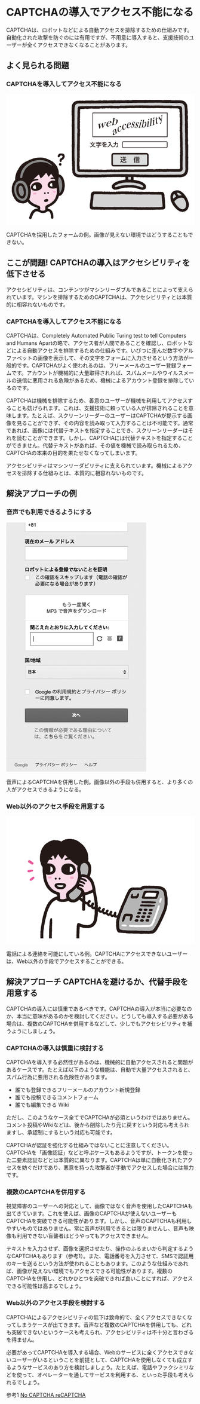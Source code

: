 # CAPTCHAの導入でアクセス不能になる
CAPTCHAは、ロボットなどによる自動アクセスを排除するための仕組みです。自動化された攻撃を防ぐのには有用ですが、不用意に導入すると、支援技術のユーザーが全くアクセスできなくなることがあります。

## よく見られる問題

### CAPTCHAを導入してアクセス不能になる

![図](../img/3-1-ng01.png)

CAPTCHAを採用したフォームの例。画像が見えない環境ではどうすることもできない。


## ここが問題! CAPTCHAの導入はアクセシビリティを低下させる
アクセシビリティは、コンテンツがマシンリーダブルであることによって支えられています。マシンを排除するためのCAPTCHAは、アクセシビリティとは本質的に相容れないものです。

### CAPTCHAを導入してアクセス不能になる
CAPTCHAは、Completely Automated Public Turing test to tell Computers and Humans Apartの略で、アクセス者が人間であることを確認し、ロボットなどによる自動アクセスを排除するための仕組みです。いびつに歪んだ数字やアルファベットの画像を表示して、その文字をフォームに入力させるという方法が一般的です。CAPTCHAがよく使われるのは、フリーメールのユーザー登録フォームです。アカウントが機械的に大量取得されれば、スパムメールやウイルスメールの送信に悪用される危険があるため、機械によるアカウント登録を排除しているのです。

CAPTCHAは機械を排除するため、善意のユーザーが機械を利用してアクセスすることも妨げられます。これは、支援技術に頼っている人が排除されることを意味します。たとえば、スクリーンリーダーのユーザーはCAPTCHAが提示する画像を見ることができず、その内容を読み取って入力することは不可能です。通常であれば、画像には代替テキストを指定することでき、スクリーンリーダーはそれを読むことができます。しかし、CAPTCHAには代替テキストを指定することができません。代替テキストがあれば、その値を機械で読み取られるため、CAPTCHAの本来の目的を果たせなくなってしまいます。

アクセシビリティはマシンリーダビリティに支えられています。機械によるアクセスを排除する仕組みとは、本質的に相容れないものです。


## 解決アプローチの例

### 音声でも利用できるようにする

![図](../img/3-1-ok01.png)

音声によるCAPTCHAを併用した例。画像以外の手段も併用すると、より多くの人がアクセスできるようになる。


### Web以外のアクセス手段を用意する

![図](../img/3-1-ok02.png)

電話による連絡を可能にしている例。CAPTCHAにアクセスできないユーザーは、Web以外の手段でアクセスすることができる。


## 解決アプローチ CAPTCHAを避けるか、代替手段を用意する
CAPTCHAの導入には慎重であるべきです。CAPTCHAの導入が本当に必要なのか、本当に意味があるのかを検討してください。どうしても導入する必要がある場合は、複数のCAPTCHAを併用するなどして、少しでもアクセシビリティを補うようにしましょう。


### CAPTCHAの導入は慎重に検討する
CAPTCHAを導入する必然性があるのは、機械的に自動アクセスされると問題があるケースです。たとえば以下のような機能は、自動で大量アクセスされると、スパム行為に悪用される危険性があります。

* 誰でも登録できるフリーメールのアカウント新規登録
* 誰でも投稿できるコメントフォーム
* 誰でも編集できる Wiki

ただし、このようなケース全てでCAPTCHAが必須というわけではありません。コメント投稿やWikiなどは、後から削除したり元に戻すという対応も考えられますし、承認制にするという対応も可能です。

CAPTCHAが認証を強化する仕組みではないことに注意してください。CAPTCHAを「画像認証」などと呼ぶケースもあるようですが、トークンを使った二要素認証などとは本質的に異なります。CAPTCHAは単に自動化されたアクセスを妨ぐだけであり、悪意を持った攻撃者が手動でアクセスした場合には無力です。


### 複数のCAPTCHAを併用する
視覚障害のユーザーへの対応として、画像ではなく音声を使用したCAPTCHAも出てきています。これを使えば、画像のCAPTCHAが使えないユーザーもCAPTCHAを突破できる可能性があります。しかし、音声のCAPTCHAも利用しやすいものではありません。常に音声が利用できるとは限りませんし、音声も映像も利用できない盲聾者はどうやってもアクセスできません。

テキストを入力させず、画像を選択させたり、操作のふるまいから判定するようなCAPTCHAもあります（参考1）。また、電話番号を入力させて、SMSで認証用のキーを送るという方法が使われることもあります。このような仕組みであれば、画像が見えない環境でもアクセスできる可能性があります。複数のCAPTCHAを併用し、どれかひとつを突破できれば良いことにすれば、アクセスできる可能性は高まるでしょう。


### Web以外のアクセス手段を検討する
CAPTCHAによるアクセシビリティの低下は致命的で、全くアクセスできなくなってしまうケースが出てきます。音声など複数のCAPTCHAを併用しても、どれも突破できないというケースも考えられ、アクセシビリティは不十分と言わざるを得ません。

必要があってCAPTCHAを導入する場合、Webのサービスに全くアクセスできないユーザーがいるということを前提として、CAPTCHAを使用しなくても成立するようなサービスのあり方を検討しましょう。たとえば、電話やファクシミリなどを使って、オペレーターを通してサービスを利用する、といった手段も考えられるでしょう。

参考1 [No CAPTCHA reCAPTCHA](http://googlewebmastercentral.blogspot.jp/2014/12/are-you-robot-introducing-no-captcha.html)
